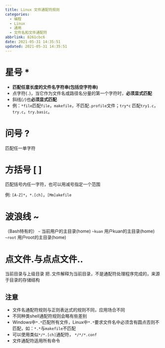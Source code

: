 ```yaml
---
title: Linux 文件通配符规则
categories:
  - 编程
  - Linux
  - 通用
  - 文件名和文件通配符
abbrlink: 8261cbc6
date: 2021-05-31 14:35:51
updated: 2021-05-31 14:35:51
---
```

# 星号 *  
- **匹配任意长度的文件名字符串(包括空字符串)**
- 点字符(`.`)，当它作为文件名或路径名分量的第一个字符时，**必须显式匹配**
- 斜线(`/`)也**必须显式匹配**
- 例：`*file`匹配`file`，`makefile`，不匹配`.profile`文件；`try*c` 匹配`try1.c`，`try.c`，`try.basic`。

# 问号 ? 
匹配任一单字符
# 方括号 [ ]
匹配括号内任一字符，也可以用减号指定一个范围

例: `[A-Z]*`，`*.[ch]`，`[Mm]akefile`
# 波浪线 ~
（Bash特有的）
`~`      当前用户的主目录(home)
`~kuan`  用户kuan的主目录(home)
`~root`  用户root的主目录(home)

# 点文件.与点点文件..
当前目录与上级目录
把`.`文件解释为当前目录，不是通配符处理程序完成的，来源于目录的存储结构
## 注意
- 文件名通配符规则与正则表达式的规则不同，应用场合不同
- 不同种类shell通配符规则会略有些差别
- Windows中`*.*`匹配所有文件，Linux中`*.*`要求文件名中必须含有圆点否则不匹配，如：`*.*`与`makefile`不匹配
- 可以使用类似`*/*.[ch]`通配符， `*/*/*.conf`
- 文件通配符适用所有命令